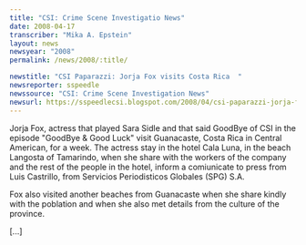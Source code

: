 ```yaml
---
title: "CSI: Crime Scene Investigatio News"
date: 2008-04-17
transcriber: "Mika A. Epstein"
layout: news
newsyear: "2008"
permalink: /news/2008/:title/

newstitle: "CSI Paparazzi: Jorja Fox visits Costa Rica  "
newsreporter: sspeedle
newssource: "CSI: Crime Scene Investigation News"
newsurl: https://sspeedlecsi.blogspot.com/2008/04/csi-paparazzi-jorja-fox-visits-costa.html
---
```


Jorja Fox, actress that played Sara Sidle and that said GoodBye of CSI in the episode "GoodBye & Good Luck" visit Guanacaste, Costa Rica in Central American, for a week. The actress stay in the hotel Cala Luna, in the beach Langosta of Tamarindo, when she share with the workers of the company and the rest of the people in the hotel, inform a comiunicate to press from Luis Castrillo, from Servicios Periodisticos Globales (SPG) S.A.

Fox also visited another beaches from Guanacaste when she share kindly with the poblation and when she also met details from the culture of the province.

[...]
